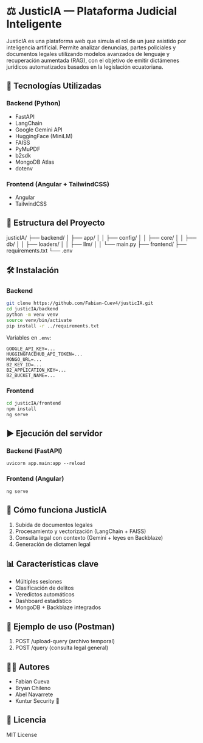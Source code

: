 
# ⚖️ JusticIA — Plataforma Judicial Inteligente

JusticIA es una plataforma web que simula el rol de un juez asistido por inteligencia artificial. Permite analizar denuncias, partes policiales y documentos legales utilizando modelos avanzados de lenguaje y recuperación aumentada (RAG), con el objetivo de emitir dictámenes jurídicos automatizados basados en la legislación ecuatoriana.

## 🚀 Tecnologías Utilizadas

### Backend (Python)
- FastAPI
- LangChain
- Google Gemini API
- HuggingFace (MiniLM)
- FAISS
- PyMuPDF
- b2sdk
- MongoDB Atlas
- dotenv

### Frontend (Angular + TailwindCSS)
- Angular
- TailwindCSS

## 📂 Estructura del Proyecto

justicIA/
├── backend/
│   ├── app/
│   │   ├── config/
│   │   ├── core/
│   │   ├── db/
│   │   ├── loaders/
│   │   ├── llm/
│   │   └── main.py
├── frontend/
├── requirements.txt
└── .env

## 🛠️ Instalación

### Backend

```bash
git clone https://github.com/Fabian-Cuev4/justicIA.git
cd justicIA/backend
python -m venv venv
source venv/bin/activate
pip install -r ../requirements.txt
```

Variables en `.env`:

```env
GOOGLE_API_KEY=...
HUGGINGFACEHUB_API_TOKEN=...
MONGO_URL=...
B2_KEY_ID=...
B2_APPLICATION_KEY=...
B2_BUCKET_NAME=...
```

### Frontend

```bash
cd justicIA/frontend
npm install
ng serve
```

## ▶️ Ejecución del servidor

### Backend (FastAPI)
```
uvicorn app.main:app --reload
```

### Frontend (Angular)
```
ng serve
```

## 🤖 Cómo funciona JusticIA

1. Subida de documentos legales
2. Procesamiento y vectorización (LangChain + FAISS)
3. Consulta legal con contexto (Gemini + leyes en Backblaze)
4. Generación de dictamen legal

## 📊 Características clave

- Múltiples sesiones
- Clasificación de delitos
- Veredictos automáticos
- Dashboard estadístico
- MongoDB + Backblaze integrados

## 🧪 Ejemplo de uso (Postman)

1. POST /upload-query (archivo temporal)
2. POST /query (consulta legal general)

## 👨‍💻 Autores

- Fabian Cueva
- Bryan Chileno
- Abel Navarrete
- Kuntur Security 🦅

## 📜 Licencia

MIT License
